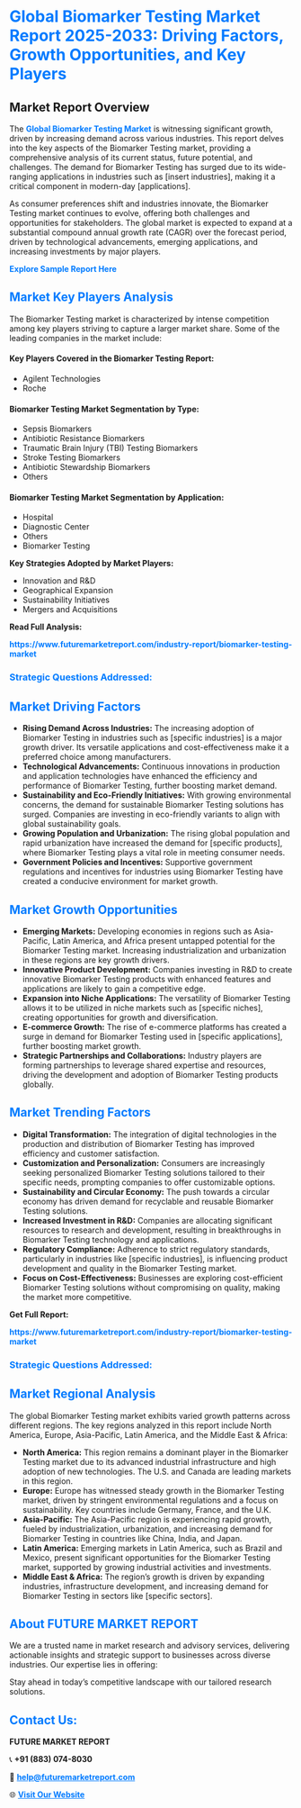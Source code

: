 <h1 style="color: #007BFF;">Global Biomarker Testing Market Report 2025-2033: Driving Factors, Growth Opportunities, and Key Players</h1>

<section id="overview">
<h2>Market Report Overview</h2>
<p>The <a href="https://www.futuremarketreport.com/industry-report/biomarker-testing-market" style="color: #007BFF; text-decoration: none;"><strong>Global Biomarker Testing Market</strong></a> is witnessing significant growth, driven by increasing demand across various industries. This report delves into the key aspects of the Biomarker Testing market, providing a comprehensive analysis of its current status, future potential, and challenges. The demand for Biomarker Testing has surged due to its wide-ranging applications in industries such as [insert industries], making it a critical component in modern-day [applications].</p>
<p>As consumer preferences shift and industries innovate, the Biomarker Testing market continues to evolve, offering both challenges and opportunities for stakeholders. The global market is expected to expand at a substantial compound annual growth rate (CAGR) over the forecast period, driven by technological advancements, emerging applications, and increasing investments by major players.</p>
</section>

<section id="overview">
<p><a href="https://www.futuremarketreport.com/request-sample/reportId=122998" style="color: #007BFF; text-decoration: none;"><strong>Explore Sample Report Here</strong></a></p>
</section>

<section id="key-players">
<h2 style="color: #007BFF;">Market Key Players Analysis</h2>
<p>The Biomarker Testing market is characterized by intense competition among key players striving to capture a larger market share. Some of the leading companies in the market include:</p>
<h4>Key Players Covered in the Biomarker Testing Report:</h4>
<ul><li>Agilent Technologies</li><li>Roche</li></ul>
<h4>Biomarker Testing Market Segmentation by Type:</h4>
<ul><li>Sepsis Biomarkers</li><li>Antibiotic Resistance Biomarkers</li><li>Traumatic Brain Injury (TBI) Testing Biomarkers</li><li>Stroke Testing Biomarkers</li><li>Antibiotic Stewardship Biomarkers</li><li>Others</li></ul>

<h4>Biomarker Testing Market Segmentation by Application:</h4>
<ul><li>Hospital</li><li>Diagnostic Center</li><li>Others</li><li>Biomarker Testing</li></ul>
<p><strong>Key Strategies Adopted by Market Players:</strong></p>
<ul>
<li>Innovation and R&D</li>
<li>Geographical Expansion</li>
<li>Sustainability Initiatives</li>
<li>Mergers and Acquisitions</li>
</ul>
</section>

<section>
<p><strong>Read Full Analysis: </strong></p><a href="https://www.futuremarketreport.com/industry-report/biomarker-testing-market" style="color: #007BFF; text-decoration: none;"><strong>https://www.futuremarketreport.com/industry-report/biomarker-testing-market</strong></a>
<h3 style="color: #007BFF;">Strategic Questions Addressed:</h3>
</section>

<section id="driving-factors">
<h2 style="color: #007BFF;">Market Driving Factors</h2>
<ul>
<li><strong>Rising Demand Across Industries:</strong> The increasing adoption of Biomarker Testing in industries such as [specific industries] is a major growth driver. Its versatile applications and cost-effectiveness make it a preferred choice among manufacturers.</li>
<li><strong>Technological Advancements:</strong> Continuous innovations in production and application technologies have enhanced the efficiency and performance of Biomarker Testing, further boosting market demand.</li>
<li><strong>Sustainability and Eco-Friendly Initiatives:</strong> With growing environmental concerns, the demand for sustainable Biomarker Testing solutions has surged. Companies are investing in eco-friendly variants to align with global sustainability goals.</li>
<li><strong>Growing Population and Urbanization:</strong> The rising global population and rapid urbanization have increased the demand for [specific products], where Biomarker Testing plays a vital role in meeting consumer needs.</li>
<li><strong>Government Policies and Incentives:</strong> Supportive government regulations and incentives for industries using Biomarker Testing have created a conducive environment for market growth.</li>
</ul>
</section>

<section id="growth-opportunities">
<h2 style="color: #007BFF;">Market Growth Opportunities</h2>
<ul>
<li><strong>Emerging Markets:</strong> Developing economies in regions such as Asia-Pacific, Latin America, and Africa present untapped potential for the Biomarker Testing market. Increasing industrialization and urbanization in these regions are key growth drivers.</li>
<li><strong>Innovative Product Development:</strong> Companies investing in R&D to create innovative Biomarker Testing products with enhanced features and applications are likely to gain a competitive edge.</li>
<li><strong>Expansion into Niche Applications:</strong> The versatility of Biomarker Testing allows it to be utilized in niche markets such as [specific niches], creating opportunities for growth and diversification.</li>
<li><strong>E-commerce Growth:</strong> The rise of e-commerce platforms has created a surge in demand for Biomarker Testing used in [specific applications], further boosting market growth.</li>
<li><strong>Strategic Partnerships and Collaborations:</strong> Industry players are forming partnerships to leverage shared expertise and resources, driving the development and adoption of Biomarker Testing products globally.</li>
</ul>
</section>

<section id="trending-factors">
<h2 style="color: #007BFF;">Market Trending Factors</h2>
<ul>
<li><strong>Digital Transformation:</strong> The integration of digital technologies in the production and distribution of Biomarker Testing has improved efficiency and customer satisfaction.</li>
<li><strong>Customization and Personalization:</strong> Consumers are increasingly seeking personalized Biomarker Testing solutions tailored to their specific needs, prompting companies to offer customizable options.</li>
<li><strong>Sustainability and Circular Economy:</strong> The push towards a circular economy has driven demand for recyclable and reusable Biomarker Testing solutions.</li>
<li><strong>Increased Investment in R&D:</strong> Companies are allocating significant resources to research and development, resulting in breakthroughs in Biomarker Testing technology and applications.</li>
<li><strong>Regulatory Compliance:</strong> Adherence to strict regulatory standards, particularly in industries like [specific industries], is influencing product development and quality in the Biomarker Testing market.</li>
<li><strong>Focus on Cost-Effectiveness:</strong> Businesses are exploring cost-efficient Biomarker Testing solutions without compromising on quality, making the market more competitive.</li>
</ul>
</section>

<section>
<p><strong>Get Full Report: </strong></p><a href="https://www.futuremarketreport.com/industry-report/biomarker-testing-market" style="color: #007BFF; text-decoration: none;"><strong>https://www.futuremarketreport.com/industry-report/biomarker-testing-market</strong></a>
<h3 style="color: #007BFF;">Strategic Questions Addressed:</h3>
</section>


<section id="regional-analysis">
<h2 style="color: #007BFF;">Market Regional Analysis</h2>
<p>The global Biomarker Testing market exhibits varied growth patterns across different regions. The key regions analyzed in this report include North America, Europe, Asia-Pacific, Latin America, and the Middle East & Africa:</p>
<ul>
<li><strong>North America:</strong> This region remains a dominant player in the Biomarker Testing market due to its advanced industrial infrastructure and high adoption of new technologies. The U.S. and Canada are leading markets in this region.</li>
<li><strong>Europe:</strong> Europe has witnessed steady growth in the Biomarker Testing market, driven by stringent environmental regulations and a focus on sustainability. Key countries include Germany, France, and the U.K.</li>
<li><strong>Asia-Pacific:</strong> The Asia-Pacific region is experiencing rapid growth, fueled by industrialization, urbanization, and increasing demand for Biomarker Testing in countries like China, India, and Japan.</li>
<li><strong>Latin America:</strong> Emerging markets in Latin America, such as Brazil and Mexico, present significant opportunities for the Biomarker Testing market, supported by growing industrial activities and investments.</li>
<li><strong>Middle East & Africa:</strong> The region’s growth is driven by expanding industries, infrastructure development, and increasing demand for Biomarker Testing in sectors like [specific sectors].</li>
</ul>
</section>

<footer>
<h2 style="color: #007BFF;">About FUTURE MARKET REPORT</h2>
<p>We are a trusted name in market research and advisory services, delivering actionable insights and strategic support to businesses across diverse industries. Our expertise lies in offering:</p>

<p>Stay ahead in today’s competitive landscape with our tailored research solutions.</p>

<h2 style="color: #007BFF;">Contact Us:</h2>
<p><strong>FUTURE MARKET REPORT</strong></p>
<p>📞 <strong>+91 (883) 074-8030</strong></p>
<p>📧 <strong><a href="mailto:help@futuremarketreport.com" style="color: #007BFF;">help@futuremarketreport.com</a></strong></p>
<p>🌐 <strong><a href="https://www.futuremarketreport.com/" style="color: #007BFF;">Visit Our Website</a></strong></p>
</footer>
